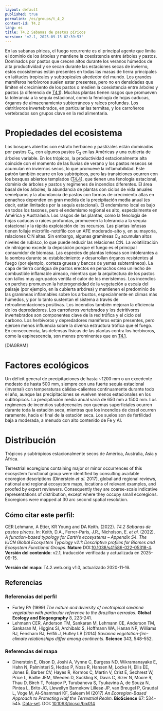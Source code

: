 ```yaml
---
layout: default
published: true
permalink: /es/groups/t_4_2
content-id: T4.2
lang: es
title: T4.2 Sabanas de pastos píricos
version: 'v2.1, 2025-09-15 02:39:53'
---
```


En las sabanas píricas, el fuego recurrente es el principal agente que limita el dominio de los árboles y mantiene la coexistencia entre árboles y pastos. Dominados por pastos que crecen altos durante los veranos húmedos de alta productividad y se secan durante las estaciones secas de invierno, estos ecosistemas están presentes en todas las masas de tierra principales en latitudes tropicales y subtropicales alrededor del mundo. Los grandes mamíferos herbívoros suelen estar presentes, pero no en densidades que limiten el crecimiento de los pastos o medien la coexistencia entre árboles y pastos (a diferencia de [T4.1](/explore/groups/T4.1)). Muchas plantas tienen rasgos que promueven la tolerancia a la sequía estacional, como la fenología de hojas caducas, órganos de almacenamiento subterráneos y raíces profundas. Los detritívoros invertebrados, en particular las termitas, y los carroñeros vertebrados son grupos clave en la red alimentaria.

# Propiedades del ecosistema
 
Los bosques abiertos con estrato herbáceo y pastizales están dominados por pastos C<sub>4</sub>, con algunos pastos C<sub>3</sub> en las Américas y una cubierta de árboles variable. En los trópicos, la productividad estacionalmente alta coincide con el momento de las lluvias de verano y los pastos resecos se acumulan en inviernos secos, lo que promueve la inflamabilidad. Este patrón también ocurre en los subtrópicos, pero las transiciones ocurren con los bosques abiertos templados ([T4.4](/explore/groups/T4.4)), que tienen una fenología estacional, dominio de árboles y pastos y regímenes de incendios diferentes. El área basal de los árboles, la abundancia de plantas con ciclos de vida anuales semelparos y la abundancia de pastos con formas de crecimiento altas en penachos dependen en gran medida de la precipitación media anual (es decir, están limitados por la sequía estacional). El endemismo local es bajo en todos los taxones, pero el endemismo regional es alto, especialmente en América y Australasia. Los rasgos de las plantas, como la fenología de hojas caducas o raíces profundas, promueven la tolerancia a la sequía estacional y la rápida explotación de los recursos. Las plantas leñosas tienen follaje micrófilo-notófilo con un AFE moderado-alto y, en su mayoría, relaciones C:N altas. Sin embargo, algunas gramíneas C<sub>4</sub> acumulan altos niveles de rubisco, lo que puede reducir las relaciones C:N. La volatilización de nitrógeno excede la deposición porque el fuego es el principal consumidor de biomasa. Las especies de plantas leñosas son intolerantes a la sombra durante su establecimiento y desarrollan órganos resistentes al fuego (por ejemplo, corteza gruesa y bancos de yemas subterráneos). La capa de tierra contigua de pastos erectos en penachos crea un lecho de combustible inflamable aireado, mientras que la arquitectura de los pastos con tallos muy agrupados ventila el calor de los meristemos. Los incendios en parches promueven la heterogeneidad de la vegetación a escala del paisaje (por ejemplo, en la cubierta arbórea) y mantienen el predominio de las gramíneas inflamables sobre los arbustos, especialmente en climas más húmedos, y por lo tanto sustentan el sistema a través de retroalimentaciones positivas. Los incendios también mejoran la eficiencia de los depredadores. Los carroñeros vertebrados y los detritívoros invertebrados son componentes clave de la red trófica y el ciclo del carbono. Los herbívoros y depredadores mamíferos están presentes, pero ejercen menos influencia sobre la diversa estructura trófica que el fuego. En consecuencia, las defensas físicas de las plantas contra los herbívoros, como la espinescencia, son menos prominentes que en [T4.1](/explore/groups/T4.1).

[DIAGRAM]

# Factores ecológicos
 
Un déficit general de precipitaciones de hasta ~1200 mm o un excedente modesto de hasta 500 mm, siempre con una fuerte sequía estacional (invernal) con temperaturas cálidas-calientes continuamente durante todo el año, aunque las precipitaciones se vuelven menos estacionales en los subtrópicos. La precipitación media anual varía de 650 mm a 1500 mm. Los regímenes de incendios subdecenales con quemas superficiales ocurren durante toda la estación seca, mientras que los incendios de dosel ocurren raramente, hacia el final de la estación seca. Los suelos son de fertilidad baja a moderada, a menudo con alto contenido de Fe y Al.
 
# Distribución
 
Trópicos y subtrópicos estacionalmente secos de América, Australia, Asia y África.

Terrestrial ecoregions containing major or minor occurrences of this ecosystem functional group were identified by consulting available ecoregion descriptions (Dinerstein _et al._ 2017), global and regional reviews, national and regional ecosystem maps, locations of relevant examples, and proofed by expert reviewers. Consequently they are coarse-scale indicative representations of distribution, except where they occupy small ecoregions. Ecoregions were mapped at 30 arc second spatial resolution.

## Cómo citar este perfil:

CER Lehmann, A Etter, KR Young and DA Keith. (2022). *T4.2 Sabanas de pastos píricos*. In: Keith, D.A., Ferrer-Paris, J.R., Nicholson, E. *et al.* (2022). *A function-based typology for Earth’s ecosystems – Appendix S4. The IUCN Global Ecosystem Typology v2.1: Descriptive profiles for Biomes and Ecosystem Functional Groups*. **Nature** DOI:[10.1038/s41586-022-05318-4](https://doi.org/10.1038/s41586-022-05318-4).
**Versión del contenido**: v2.1, traducción verificada y actualizada en 2025-09-15.

**Versión del mapa**: T4.2.web.orig v1.0, actualizado 2020-11-16.

## Referencias

### Referencias del perfil
* Furley PA  (1999) *The nature and diversity of neotropical savanna vegetation with particular reference to the Brazilian cerrados*. **Global Ecology and Biogeography** 8, 223-241.
* Lehmann CER, Anderson TM, Sankaran M, Lehmann CE, Anderson TM, Sankaran M, Higgins SI, Archibald S, Hoffmann WA, Hanan NP, Williams RJ, Fensham RJ, Felfili J, Hutley LB (2014) *Savanna vegetation-fire-climate relationships differ among continents*. **Science** 343, 548–552.

### Referencias del mapa
* Dinerstein E, Olson D, Joshi A, Vynne C, Burgess ND, Wikramanayake E, Hahn N, Palminteri S, Hedao P, Noss R, Hansen M, Locke H, Ellis EE, Jones B, Barber CV, Hayes R, Kormos C, Martin V, Crist E, Sechrest W, Price L, Baillie JEM, Weeden D, Suckling K, Davis C, Sizer N, Moore R, Thau D, Birch T, Potapov P, Turubanova S, Tyukavina A, de Souza N, Pintea L, Brito JC, Llewellyn Barnekow Lillesø JP, van Breugel P, Graudal L, Voge M, Al-Shammari KF, Saleem M  (2017) *An Ecoregion-Based Approach to Protecting Half the Terrestrial Realm*. **BioScience** 67: 534–545. [Data-set](https://ecoregions2017.appspot.com/). DOI: [10.1093/biosci/bix014](http://doi.org/10.1093/biosci/bix014)
